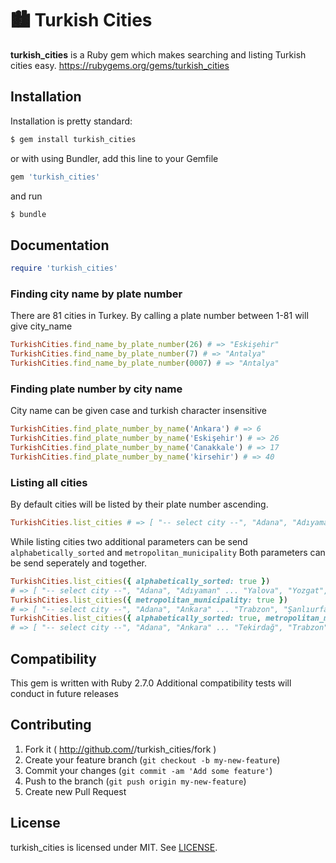 # 🏙️ Turkish Cities

**turkish_cities** is a Ruby gem which makes searching and listing Turkish cities easy. https://rubygems.org/gems/turkish_cities

## Installation

Installation is pretty standard:

```sh
$ gem install turkish_cities
```

or with using Bundler, add this line to your Gemfile

```rb
gem 'turkish_cities'
```

and run

```sh
$ bundle
```

## Documentation

```ruby
require 'turkish_cities'
```

### Finding city name by plate number

There are 81 cities in Turkey. By calling a plate number between 1-81 will give city_name

```ruby
TurkishCities.find_name_by_plate_number(26) # => "Eskişehir"
TurkishCities.find_name_by_plate_number(7) # => "Antalya"
TurkishCities.find_name_by_plate_number(0007) # => "Antalya"
```

### Finding plate number by city name

City name can be given case and turkish character insensitive

```ruby
TurkishCities.find_plate_number_by_name('Ankara') # => 6
TurkishCities.find_plate_number_by_name('Eskişehir') # => 26
TurkishCities.find_plate_number_by_name('Canakkale') # => 17
TurkishCities.find_plate_number_by_name('kirsehir') # => 40
```

### Listing all cities

By default cities will be listed by their plate number ascending.

```ruby
TurkishCities.list_cities # => [ "-- select city --", "Adana", "Adıyaman" ... "Kilis", "Osmaniye", "Düzce"]
```

While listing cities two additional parameters can be send ```alphabetically_sorted``` and ```metropolitan_municipality``` Both parameters can be send seperately and together.

```ruby
TurkishCities.list_cities({ alphabetically_sorted: true })
# => [ "-- select city --", "Adana", "Adıyaman" ... "Yalova", "Yozgat", "Zonguldak"]
TurkishCities.list_cities({ metropolitan_municipality: true })
# => [ "-- select city --", "Adana", "Ankara" ... "Trabzon", "Şanlıurfa", "Van"]
TurkishCities.list_cities({ alphabetically_sorted: true, metropolitan_municipality: true })
# => [ "-- select city --", "Adana", "Ankara" ... "Tekirdağ", "Trabzon", "Van"]
```

## Compatibility

This gem is written with Ruby 2.7.0
Additional compatibility tests will conduct in future releases

## Contributing

1. Fork it ( http://github.com/<my-github-username>/turkish_cities/fork )
2. Create your feature branch (`git checkout -b my-new-feature`)
3. Commit your changes (`git commit -am 'Add some feature'`)
4. Push to the branch (`git push origin my-new-feature`)
5. Create new Pull Request

## License

turkish_cities is licensed under MIT. See [LICENSE](LICENSE.txt).

